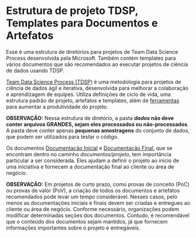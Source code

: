  # Estrutura de projeto TDSP, Templates para Documentos e Artefatos

Esse é uma estrutura de diretórios para projetos de Team Data Science Process desenvolvida pela Microsoft. Também contém templates para vários documentos que são recomendados ao executar projetos de ciência de dados usando TDSP.

[Team Data Science Process (TDSP)](https://docs.microsoft.com/en-us/azure/machine-learning/team-data-science-process/overview) é uma metodologia para projetos de ciência de dados ágil e iterativa, desenvolvida para melhorar a colaboração e aprendizagem de equipes. Utiliza definições de ciclo de vida, uma estrutura padrão de projeto, artefatos e templates, além de [ferramentas](https://github.com/Azure/Azure-TDSP-Utilities) para aumentar a produtividade do projeto.

**OBSERVAÇÃO:** Nessa estrutura de diretório, a pasta ***dados* não deve conter arquivos GRANDES, sejam eles processados ou não-processados**. A pasta deve conter apenas **pequenas amostragens** do conjunto de dados, que podem ser utilizados para testar o código.

Os documentos [Documentação Inicial](./documentos/projeto/documentacao_inicial.md) e [Documentação Final](./documentos/projeto/documentacao_final.md), que se encontram dentro no caminho *documentos/projeto*, tem importância particular a ser considerada. Eles ajudam a definir o projeto ao início de uma iniciativa e fornecem a documentação final ao cliente ou área de negócio.


**OBSERVAÇÃO:** Em projetos de curto prazo, como provas de conceito (PoC) ou provas de valor (PoV), a criação de todos os documentos e artefatos recomendados pode levar um tempo considerável. Nesses casos, pelo menos as documentações iniciais e finais devem ser criadas e entregues ao cliente ou área de negócio. Conforme necessário, organizações podem modificar determinadas seções dos documentos. Contudo, é recomendável que o conteúdo dos documentos sejam mantidos, já que fornecem informações importantes sobre o projeto e entregáveis. 